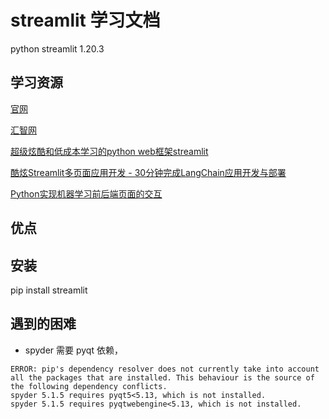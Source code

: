 # streamlit 学习文档

python  streamlit 1.20.3

## 学习资源

[官网](https://streamlit.io/)

[汇智网](http://cw.hubwiz.com/card/c/streamlit-manual/)	

[超级炫酷和低成本学习的python web框架streamlit ](https://www.bilibili.com/video/BV1Cc411H7xA/?p=2&share_source=copy_web&vd_source=42b9095f50fbd56ca1e3a6b2bb20ecdb)

[酷炫Streamlit多页面应用开发 - 30分钟完成LangChain应用开发与部署](https://www.bilibili.com/video/BV1m8411972D/?share_source=copy_web&vd_source=42b9095f50fbd56ca1e3a6b2bb20ecdb)

[Python实现机器学习前后端页面的交互](https://cloud.tencent.com/developer/article/1980383)

## 优点

## 安装

pip install streamlit

## 遇到的困难

- spyder 需要 pyqt 依赖，

~~~shell
ERROR: pip's dependency resolver does not currently take into account all the packages that are installed. This behaviour is the source of the following dependency conflicts.
spyder 5.1.5 requires pyqt5<5.13, which is not installed.
spyder 5.1.5 requires pyqtwebengine<5.13, which is not installed.
~~~

